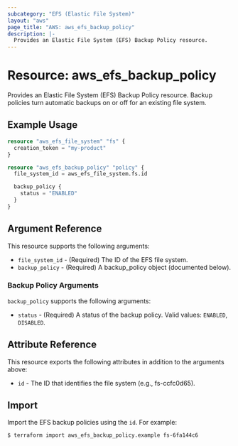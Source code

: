 ```yaml
---
subcategory: "EFS (Elastic File System)"
layout: "aws"
page_title: "AWS: aws_efs_backup_policy"
description: |-
  Provides an Elastic File System (EFS) Backup Policy resource.
---
```


# Resource: aws_efs_backup_policy

Provides an Elastic File System (EFS) Backup Policy resource.
Backup policies turn automatic backups on or off for an existing file system.

## Example Usage

```terraform
resource "aws_efs_file_system" "fs" {
  creation_token = "my-product"
}

resource "aws_efs_backup_policy" "policy" {
  file_system_id = aws_efs_file_system.fs.id

  backup_policy {
    status = "ENABLED"
  }
}
```

## Argument Reference

This resource supports the following arguments:

* `file_system_id` - (Required) The ID of the EFS file system.
* `backup_policy` - (Required) A backup_policy object (documented below).

### Backup Policy Arguments

`backup_policy` supports the following arguments:

* `status` - (Required) A status of the backup policy. Valid values: `ENABLED`, `DISABLED`.

## Attribute Reference

This resource exports the following attributes in addition to the arguments above:

* `id` - The ID that identifies the file system (e.g., fs-ccfc0d65).

## Import

Import the EFS backup policies using the `id`. For example:

```
$ terraform import aws_efs_backup_policy.example fs-6fa144c6
```
